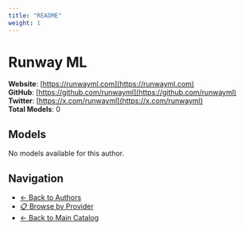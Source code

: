 ```yaml
---
title: "README"
weight: 1
---
```

# Runway ML

**Website**: [https://runwayml.com](https://runwayml.com)  
**GitHub**: [https://github.com/runwayml](https://github.com/runwayml)  
**Twitter**: [https://x.com/runwayml](https://x.com/runwayml)  
**Total Models**: 0

## Models

No models available for this author.

## Navigation

- [← Back to Authors](../README.md)
- [📋 Browse by Provider](../../providers/README.md)
- [← Back to Main Catalog](../../README.md)
